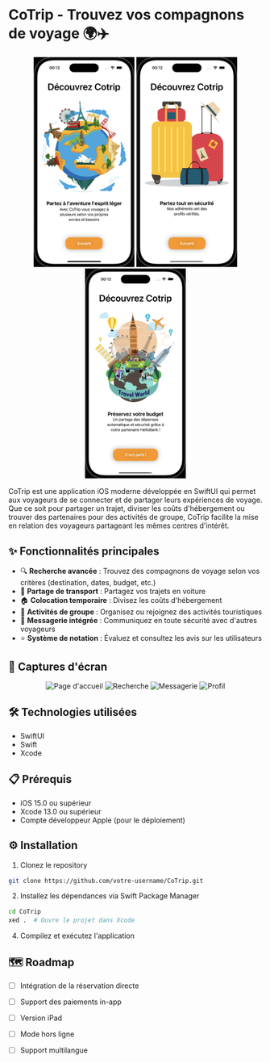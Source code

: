 # CoTrip - Trouvez vos compagnons de voyage 🌍✈️

<p align="center">
  <img src="./assets/onBoarding1.png" width="200" alt="CoTrip Home"/>
  <img src="./assets/onBoarding2.png" width="200" alt="CoTrip Home"/>
  <img src="./assets/onBoarding3.png" width="200" alt="CoTrip Home"/>
</p>

CoTrip est une application iOS moderne développée en SwiftUI qui permet aux voyageurs de se connecter et de partager leurs expériences de voyage. Que ce soit pour partager un trajet, diviser les coûts d'hébergement ou trouver des partenaires pour des activités de groupe, CoTrip facilite la mise en relation des voyageurs partageant les mêmes centres d'intérêt.

## ✨ Fonctionnalités principales

- 🔍 **Recherche avancée** : Trouvez des compagnons de voyage selon vos critères (destination, dates, budget, etc.)
- 🚗 **Partage de transport** : Partagez vos trajets en voiture
- 🏠 **Colocation temporaire** : Divisez les coûts d'hébergement
- 🎯 **Activités de groupe** : Organisez ou rejoignez des activités touristiques
- 💬 **Messagerie intégrée** : Communiquez en toute sécurité avec d'autres voyageurs
- ⭐ **Système de notation** : Évaluez et consultez les avis sur les utilisateurs

## 📱 Captures d'écran

<p align="center">
  <img src="./assets/screenshots/home.png" width="200" alt="Page d'accueil"/>
  <img src="./assets/screenshots/search.png" width="200" alt="Recherche"/>
  <img src="./assets/screenshots/chat.png" width="200" alt="Messagerie"/>
  <img src="./assets/screenshots/profile.png" width="200" alt="Profil"/>
</p>

## 🛠 Technologies utilisées

- SwiftUI
- Swift
- Xcode

## 📋 Prérequis

- iOS 15.0 ou supérieur
- Xcode 13.0 ou supérieur
- Compte développeur Apple (pour le déploiement)

## ⚙️ Installation

1. Clonez le repository
```bash
git clone https://github.com/votre-username/CoTrip.git
```

2. Installez les dépendances via Swift Package Manager
```bash
cd CoTrip
xed .  # Ouvre le projet dans Xcode
```

4. Compilez et exécutez l'application


## 🗺 Roadmap

- [ ] Intégration de la réservation directe
- [ ] Support des paiements in-app
- [ ] Version iPad
- [ ] Mode hors ligne
- [ ] Support multilangue

